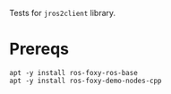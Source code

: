 Tests for `jros2client` library.

# Prereqs

```
apt -y install ros-foxy-ros-base
apt -y install ros-foxy-demo-nodes-cpp
```
